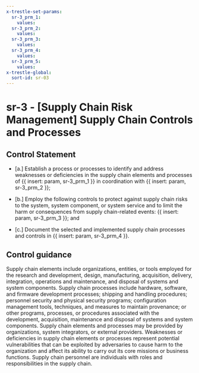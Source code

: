 ```yaml
---
x-trestle-set-params:
  sr-3_prm_1:
    values:
  sr-3_prm_2:
    values:
  sr-3_prm_3:
    values:
  sr-3_prm_4:
    values:
  sr-3_prm_5:
    values:
x-trestle-global:
  sort-id: sr-03
---
```


# sr-3 - \[Supply Chain Risk Management\] Supply Chain Controls and Processes

## Control Statement

- \[a.\] Establish a process or processes to identify and address weaknesses or deficiencies in the supply chain elements and processes of {{ insert: param, sr-3_prm_1 }} in coordination with {{ insert: param, sr-3_prm_2 }};

- \[b.\] Employ the following controls to protect against supply chain risks to the system, system component, or system service and to limit the harm or consequences from supply chain-related events: {{ insert: param, sr-3_prm_3 }}; and

- \[c.\] Document the selected and implemented supply chain processes and controls in {{ insert: param, sr-3_prm_4 }}.

## Control guidance

Supply chain elements include organizations, entities, or tools employed for the research and development, design, manufacturing, acquisition, delivery, integration, operations and maintenance, and disposal of systems and system components. Supply chain processes include hardware, software, and firmware development processes; shipping and handling procedures; personnel security and physical security programs; configuration management tools, techniques, and measures to maintain provenance; or other programs, processes, or procedures associated with the development, acquisition, maintenance and disposal of systems and system components. Supply chain elements and processes may be provided by organizations, system integrators, or external providers. Weaknesses or deficiencies in supply chain elements or processes represent potential vulnerabilities that can be exploited by adversaries to cause harm to the organization and affect its ability to carry out its core missions or business functions. Supply chain personnel are individuals with roles and responsibilities in the supply chain.

